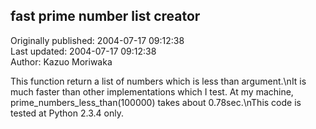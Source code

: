 ## fast prime number list creator  
Originally published: 2004-07-17 09:12:38  
Last updated: 2004-07-17 09:12:38  
Author: Kazuo Moriwaka  
  
This function return a list of numbers which is less than argument.\nIt is much faster than other implementations which I test. At my machine, prime_numbers_less_than(100000) takes about 0.78sec.\nThis code is tested at Python 2.3.4 only.